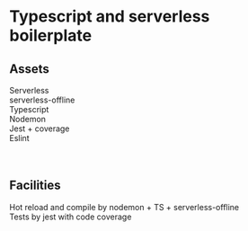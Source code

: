 # Typescript and serverless boilerplate

## Assets

Serverless<br>
serverless-offline<br>
Typescript<br>
Nodemon<br>
Jest + coverage<br>
Eslint<br>
<br><br>
## Facilities

Hot reload and compile by nodemon + TS + serverless-offline<br>
Tests by jest with code coverage<br>
